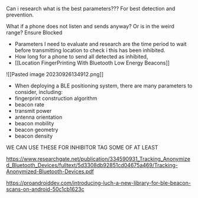 Can i research what is the best parameters??? For best detection and prevention.

What if a phone does not listen and sends anyway? Or is in the weird range?  Ensure Blocked

- Parameters I need to evaluate and research are the time period to wait before transmitting location to check i this has been inhibited.
- How long for a phone to send all detected as inhibited,
- [[Location FingerPrinting With Bluetooth Low Energy Beacons]]


![[Pasted image 20230926134912.png]]



- When deploying a BLE positioning system, there are
many parameters to consider, including: 
- fingerprint construction algorithm
- beacon rate
- transmit power
- antenna orientation
- beacon mobility
- beacon geometry
- beacon density

WE CAN USE THESE FOR INHIBITOR TAG SOME OF AT LEAST

https://www.researchgate.net/publication/334590931_Tracking_Anonymized_Bluetooth_Devices/fulltext/5d3308db92851cd04675a469/Tracking-Anonymized-Bluetooth-Devices.pdf

https://proandroiddev.com/introducing-luch-a-new-library-for-ble-beacon-scans-on-android-50c1cb1623c
